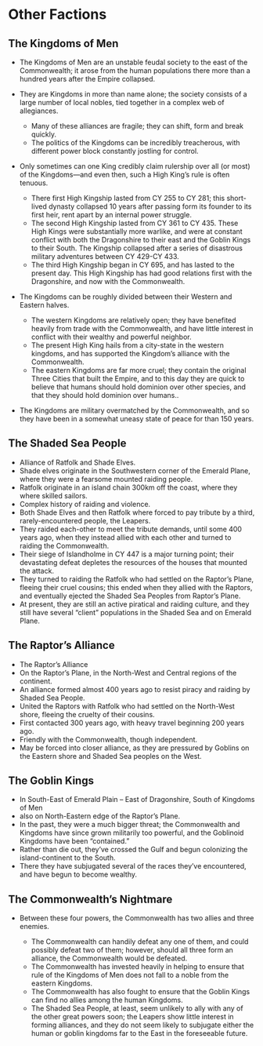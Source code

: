 # <span id="anchor-16"></span>Other Factions

## <span id="anchor-17"></span>The Kingdoms of Men

  - The Kingdoms of Men are an unstable feudal society to the east of
    the Commonwealth; it arose from the human populations there more
    than a hundred years after the Empire collapsed.

  - They are Kingdoms in more than name alone; the society consists of a
    large number of local nobles, tied together in a complex web of
    allegiances.
    
      - Many of these alliances are fragile; they can shift, form and
        break quickly.
      - The politics of the Kingdoms can be incredibly treacherous, with
        different power block constantly jostling for control.

  - Only sometimes can one King credibly claim rulership over all (or
    most) of the Kingdoms—and even then, such a High King’s rule is
    often tenuous.
    
      - There first High Kingship lasted from CY 255 to CY 281; this
        short-lived dynasty collapsed 10 years after passing form its
        founder to its first heir, rent apart by an internal power
        struggle.
      - The second High Kingship lasted from CY 361 to CY 435. These
        High Kings were substantially more warlike, and were at constant
        conflict with both the Dragonshire to their east and the Goblin
        Kings to their South. The Kingship collapsed after a series of
        disastrous military adventures between CY 429-CY 433.
      - The third High Kingship began in CY 695, and has lasted to the
        present day. This High Kingship has had good relations first
        with the Dragonshire, and now with the Commonwealth.

  - The Kingdoms can be roughly divided between their Western and
    Eastern halves.
    
      - The western Kingdoms are relatively open; they have benefited
        heavily from trade with the Commonwealth, and have little
        interest in conflict with their wealthy and powerful neighbor.
      - The present High King hails from a city-state in the western
        kingdoms, and has supported the Kingdom’s alliance with the
        Commonwealth.
      - The eastern Kingdoms are far more cruel; they contain the
        original Three Cities that built the Empire, and to this day
        they are quick to believe that humans should hold dominion over
        other species, and that they should hold dominion over humans..

  - The Kingdoms are military overmatched by the Commonwealth, and so
    they have been in a somewhat uneasy state of peace for than 150
    years.

## <span id="anchor-18"></span>The Shaded Sea People

  - Alliance of Ratfolk and Shade Elves.
  - Shade elves originate in the Southwestern corner of the Emerald
    Plane, where they were a fearsome mounted raiding people.
  - Ratfolk originate in an island chain 300km off the coast, where they
    where skilled sailors.
  - Complex history of raiding and violence.
  - Both Shade Elves and then Ratfolk where forced to pay tribute by a
    third, rarely-encountered people, the Leapers.
  - They raided each-other to meet the tribute demands, until some 400
    years ago, when they instead allied with each other and turned to
    raiding the Commonwealth.
  - Their siege of Islandholme in CY 447 is a major turning point; their
    devastating defeat depletes the resources of the houses that mounted
    the attack.
  - They turned to raiding the Ratfolk who had settled on the Raptor’s
    Plane, fleeing their cruel cousins; this ended when they allied with
    the Raptors, and eventually ejected the Shaded Sea Peoples from
    Raptor’s Plane.
  - At present, they are still an active piratical and raiding culture,
    and they still have several “client” populations in the Shaded Sea
    and on Emerald Plane.

## <span id="anchor-19"></span>The Raptor’s Alliance

  - The Raptor’s Alliance
  - On the Raptor’s Plane, in the North-West and Central regions of the
    continent.
  - An alliance formed almost 400 years ago to resist piracy and raiding
    by Shaded Sea People.
  - United the Raptors with Ratfolk who had settled on the North-West
    shore, fleeing the cruelty of their cousins.
  - First contacted 300 years ago, with heavy travel beginning 200 years
    ago.
  - Friendly with the Commonwealth, though independent.
  - May be forced into closer alliance, as they are pressured by Goblins
    on the Eastern shore and Shaded Sea peoples on the West.

## <span id="anchor-20"></span>The Goblin Kings

  - In South-East of Emerald Plain – East of Dragonshire, South of
    Kingdoms of Men
  - also on North-Eastern edge of the Raptor’s Plane.
  - In the past, they were a much bigger threat; the Commonwealth and
    Kingdoms have since grown militarily too powerful, and the Goblinoid
    Kingdoms have been “contained.”
  - Rather than die out, they’ve crossed the Gulf and begun colonizing
    the island-continent to the South.
  - There they have subjugated several of the races they’ve encountered,
    and have begun to become wealthy.

## <span id="anchor-21"></span>The Commonwealth’s Nightmare

  - Between these four powers, the Commonwealth has two allies and three
    enemies.
    
      - The Commonwealth can handily defeat any one of them, and could
        possibly defeat two of them; however, should all three form an
        alliance, the Commonwealth would be defeated.
      - The Commonwealth has invested heavily in helping to ensure that
        rule of the Kingdoms of Men does not fall to a noble from the
        eastern Kingdoms.
      - The Commonwealth has also fought to ensure that the Goblin Kings
        can find no allies among the human Kingdoms.
      - The Shaded Sea People, at least, seem unlikely to ally with any
        of the other great powers soon; the Leapers show little interest
        in forming alliances, and they do not seem likely to subjugate
        either the human or goblin kingdoms far to the East in the
        foreseeable future.

